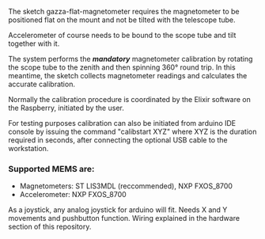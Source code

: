 The sketch gazza-flat-magnetometer requires the magnetometer to be positioned flat on the mount and not be tilted with the telescope tube.

Accelerometer of course needs to be bound to the scope tube and tilt together with it.

The system performs the ***mandatory*** magnetometer calibration by rotating the scope tube to the zenith and then spinning 360° round trip. In this meantime, the sketch collects magnetometer readings and calculates the accurate calibration.

Normally the calibration procedure is coordinated by the Elixir software on the Raspberry, initiated by the user.

For testing purposes calibration can also be initiated from arduino IDE console by issuing the command "calibstart XYZ" where XYZ is the duration required in seconds, after connecting the optional USB cable to the workstation.

### Supported MEMS are:
* Magnetometers: ST LIS3MDL (reccommended), NXP FXOS_8700
* Accelerometer: NXP FXOS_8700

As a joystick, any analog joystick for arduino will fit. Needs X and Y movements and pushbutton function. Wiring explained in the hardware section of this repository.
